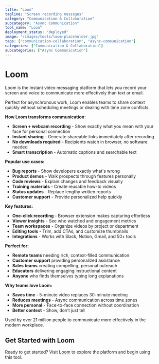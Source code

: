 ```yaml
---
title: "Loom"
tagline: "Screen recording messages"
category: "Communication & Collaboration"
subcategory: "Async Communication"
tool_name: "Loom"
deployment_status: "deployed"
image: "/images/tools/loom-placeholder.jpg"
tags: ["communication-collaboration", "async-communication"]
categories: ["Communication & Collaboration"]
subcategories: ["Async Communication"]
---
```


# Loom

Loom is the instant video messaging platform that lets you record your screen and voice to communicate more effectively than text or email.

Perfect for asynchronous work, Loom enables teams to share context quickly without scheduling meetings or dealing with time zone conflicts.

**How Loom transforms communication:**
- **Screen + webcam recording** - Show exactly what you mean with your face for personal connection
- **Instant sharing** - Generate shareable links immediately after recording  
- **No downloads required** - Recipients watch in browser, no software needed
- **Smart transcription** - Automatic captions and searchable text

**Popular use cases:**
- **Bug reports** - Show developers exactly what's wrong
- **Product demos** - Walk prospects through features personally
- **Code reviews** - Explain changes and feedback visually
- **Training materials** - Create reusable how-to videos
- **Status updates** - Replace lengthy written reports
- **Customer support** - Provide personalized help quickly

**Key features:**
- **One-click recording** - Browser extension makes capturing effortless
- **Viewer insights** - See who watched and engagement metrics
- **Team workspaces** - Organize videos by project or department
- **Editing tools** - Trim, add CTAs, and customize thumbnails
- **Integrations** - Works with Slack, Notion, Gmail, and 50+ tools

**Perfect for:**
- **Remote teams** needing rich, context-filled communication
- **Customer support** providing personalized assistance
- **Sales teams** creating compelling, personal outreach
- **Educators** delivering engaging instructional content
- **Anyone** who finds themselves typing long explanations

**Why teams love Loom:**
- **Saves time** - 5-minute video replaces 30-minute meeting
- **Reduces meetings** - Async communication across time zones
- **More personal** - Face-to-face connection without coordination
- **Better context** - Show, don't just tell

Used by over 21 million people to communicate more effectively in the modern workplace.

## Get Started with Loom

Ready to get started? Visit [Loom](https://www.loom.com) to explore the platform and begin using this tool.